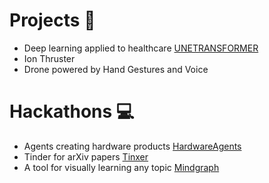 # Projects 📌
- Deep learning applied to healthcare [UNETRANSFORMER](https://github.com/FagerholmEmil/UNETRANSFORMER)
- Ion Thruster
- Drone powered by Hand Gestures and Voice

# Hackathons 💻
- Agents creating hardware products [HardwareAgents](https://github.com/FagerholmEmil/HardwareAgents)
- Tinder for arXiv papers [Tinxer](https://github.com/FagerholmEmil/tinxer)
- A tool for visually learning any topic [Mindgraph](https://github.com/FOLLGAD/mindgraph-hackathon)

